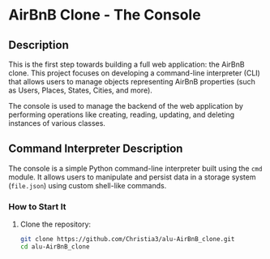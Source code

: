 # AirBnB Clone - The Console

## Description

This is the first step towards building a full web application: the AirBnB clone. This project focuses on developing a command-line interpreter (CLI) that allows users to manage objects representing AirBnB properties (such as Users, Places, States, Cities, and more).

The console is used to manage the backend of the web application by performing operations like creating, reading, updating, and deleting instances of various classes.

## Command Interpreter Description

The console is a simple Python command-line interpreter built using the `cmd` module. It allows users to manipulate and persist data in a storage system (`file.json`) using custom shell-like commands.

### How to Start It

1. Clone the repository:
   ```bash
   git clone https://github.com/Christia3/alu-AirBnB_clone.git
   cd alu-AirBnB_clone
